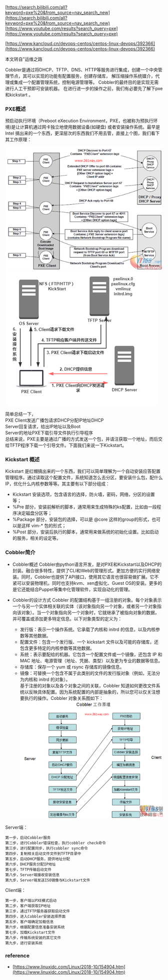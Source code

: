 
[https://search.bilibili.com/all?keyword=pxe%20&from_source=nav_search_new](https://search.bilibili.com/all?keyword=pxe%20&from_source=nav_search_new)  
[https://www.youtube.com/results?search_query=pxe](https://www.youtube.com/results?search_query=pxe)  


[https://www.kancloud.cn/devops-centos/centos-linux-devops/392366](https://www.kancloud.cn/devops-centos/centos-linux-devops/392366)  


本文转自"运维之路

Cobbler是通过将DHCP、TFTP、DNS、HTTP等服务进行集成，创建一个中央管理节点，其可以实现的功能有配置服务，创建存储库，
解压缩操作系统媒介，代理或集成一个配置管理系统，控制电源管理等。 Cobbler的最终目的是实现无需进行人工干预即可安装机器。
在进行进一步的操作之前，我们有必要先了解下pxe和kickstart 。

### PXE概述
预启动执行环境（Preboot eXecution Environment，PXE，也被称为预执行环境)是让计算机通过网卡独立地使用数据设备(如硬盘)
或者安装操作系统。最早是Intel 搞出来的一个东西，更深层次的东西我们不用去管，直接上个图，我们看下其工作原理：

![](./pxe1.png)
![](./pxe2.png)

简单总结一下，  
PXE Client发送广播包请求DHCP分配IP地址DHCP  
Server回复请求，给出IP地址以及Boot  
Server的地址PXE下载引导文件执行引导程序  
总结来说，PXE主要是通过广播的方式发送一个包，并请注获取一个地址，而后交给TFTP程序下载一个引导文件。下面我们来说一下Kickstart。  

### Kickstart 概述
Kickstart 是红帽搞出来的一个东西，我们可以简单理解为一个自动安装应答配置管理程序。通过读取这个配置文件，系统知道怎么去分区，要安装什么包，配什么IP，优化什么内核参数等等。其主要有以下部分组成：  
- Kickstart 安装选项，包含语言的选择，防火墙，密码，网络，分区的设置等；
- %Pre 部分，安装前解析的脚本，通常用来生成特殊的ks配置，比如由一段程序决定磁盘分区等；
- %Package 部分，安装包的选择，可以是 @core 这样的group的形式，也可以是这样 vim-* 包的形式；
- %Post 部分，安装后执行的脚本，通常用来做系统的初始化设置。比如启动的服务，相关的设定等。

### Cobbler简介

- Cobbler概述
Cobbler由python语言开发，是对PXE和Kickstart以及DHCP的封装。融合很多特性，提供了CLI和Web的管理形式。更加方便的实行网络安装。同时，Cobbler也提供了API接口，使用其它语言也很容易做扩展。它不紧可以安装物理机，同时也支持kvm、xen虚拟化、Guest OS的安装。更多的是它还能结合Puppet等集中化管理软件，实现自动化的管理。

- Cobbler的设计方式
Cobbler 的配置结构基于一组注册的对象。每个对象表示一个与另一个实体相关联的实体（该对象指向另一个对象，或者另一个对象指向该对象）。当一个对象指向另一个对象时，它就继承了被指向对象的数据，并可覆盖或添加更多特定信息。以下对象类型的定义为：  
    - 发行版：表示一个操作系统。它承载了内核和 initrd 的信息，以及内核参数等其他数据。  
    - 配置文件：包含一个发行版、一个 kickstart 文件以及可能的存储库，还包含更多特定的内核参数等其他数据。  
    - 系统：表示要配给的机器。它包含一个配置文件或一个镜像，还包含 IP 和 MAC 地址、电源管理（地址、凭据、类型）以及更为专业的数据等信息。  
    - 存储库：保存一个 yum 或 rsync 存储库的镜像信息。  
    - 镜像：可替换一个包含不属于此类别的文件的发行版对象（例如，无法分为内核和 initrd 的对象）。  
基于注册的对象以及各个对象之间的关联，Cobbler 知道如何更改文件系统以反映具体配置。因为系统配置的内部是抽象的，所以您可以仅关注想要执行的操作。Cobbler 对象关系图如下：
![](./cobbler1.png)

Server端：
```
第一步，启动Cobbler服务
第二步，进行Cobbler错误检查，执行cobbler check命令
第三步，进行配置同步，执行cobbler sync命令
第四步，复制相关启动文件文件到TFTP目录中
第五步，启动DHCP服务，提供地址分配
第六步，DHCP服务分配IP地址
第七步，TFTP传输启动文件
第八步，Server端接收安装信息
第九步，Server端发送ISO镜像与Kickstart文件
```

Client端：
```
第一步，客户端以PXE模式启动
第二步，客户端获取IP地址
第三步，通过TFTP服务器获取启动文件
第四步，进入Cobbler安装选择界面
第五步，客户端确定加载信息
第六步，根据配置信息准备安装系统
第七步，加载Kickstart文件
第八步，传输系统安装的其它文件
第九步，进行安装系统  
```

### reference
- [https://www.linuxidc.com/Linux/2018-10/154904.htm](https://www.linuxidc.com/Linux/2018-10/154904.htm)
